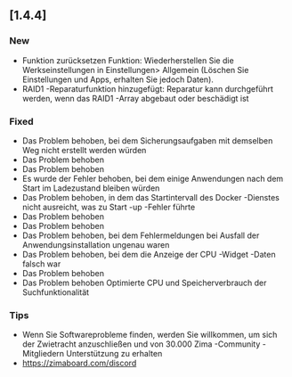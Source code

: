 ## [1.4.4]
### New
- Funktion zurücksetzen Funktion: Wiederherstellen Sie die Werkseinstellungen in Einstellungen> Allgemein (Löschen Sie Einstellungen und Apps, erhalten Sie jedoch Daten).
- RAID1 -Reparaturfunktion hinzugefügt: Reparatur kann durchgeführt werden, wenn das RAID1 -Array abgebaut oder beschädigt ist
### Fixed
- Das Problem behoben, bei dem Sicherungsaufgaben mit demselben Weg nicht erstellt werden würden
- Das Problem behoben
- Das Problem behoben
- Es wurde der Fehler behoben, bei dem einige Anwendungen nach dem Start im Ladezustand bleiben würden
- Das Problem behoben, in dem das Startintervall des Docker -Dienstes nicht ausreicht, was zu Start -up -Fehler führte
- Das Problem behoben
- Das Problem behoben
- Das Problem behoben, bei dem Fehlermeldungen bei Ausfall der Anwendungsinstallation ungenau waren
- Das Problem behoben, bei dem die Anzeige der CPU -Widget -Daten falsch war
- Das Problem behoben
- Das Problem behoben
Optimierte CPU und Speicherverbrauch der Suchfunktionalität
### Tips
- Wenn Sie Softwareprobleme finden, werden Sie willkommen, um sich der Zwietracht anzuschließen und von 30.000 Zima -Community -Mitgliedern Unterstützung zu erhalten
- <a href = "https://zimaboard.com/discord" target = "_ leer" style = "color: blau"> https://zimaboard.com/discord </a>
